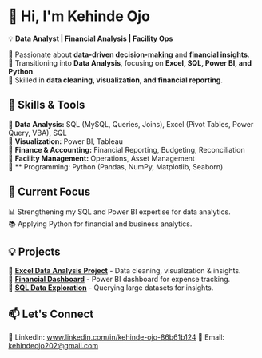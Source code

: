 # 👋 Hi, I'm Kehinde Ojo

💡 **Data Analyst | Financial Analysis | Facility Ops**  

🔹 Passionate about **data-driven decision-making** and **financial insights**.  
🔹 Transitioning into **Data Analysis**, focusing on **Excel, SQL, Power BI, and Python**.  
🔹 Skilled in **data cleaning, visualization, and financial reporting**.  

## 🚀 Skills & Tools  
🔹 **Data Analysis:** SQL (MySQL, Queries, Joins), Excel (Pivot Tables, Power Query, VBA), SQL  
🔹 **Visualization:** Power BI, Tableau  
🔹 **Finance & Accounting:** Financial Reporting, Budgeting, Reconciliation  
🔹 **Facility Management:** Operations, Asset Management  
🔹 ** Programming: Python (Pandas, NumPy, Matplotlib, Seaborn)

## 📌 Current Focus  
📊 Strengthening my SQL and Power BI expertise for data analytics.  
📚 Applying Python for financial and business analytics.  

## 💡 Projects  
🔹 **[Excel Data Analysis Project](#)** - Data cleaning, visualization & insights.  
🔹 **[Financial Dashboard](#)** - Power BI dashboard for expense tracking.  
🔹 **[SQL Data Exploration](#)** - Querying large datasets for insights.  

## 📫 Let's Connect  
📌 LinkedIn: www.linkedin.com/in/kehinde-ojo-86b61b124 
📩 Email: kehindeojo202@gmail.com   

